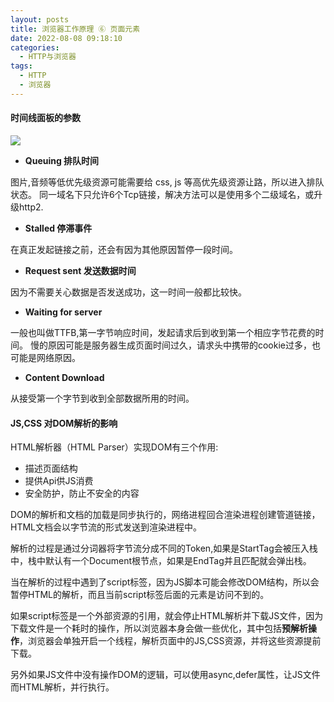 ```yaml
---
layout: posts
title: 浏览器工作原理 ⑥ 页面元素
date: 2022-08-08 09:18:10
categories:
  - HTTP与浏览器
tags:
  - HTTP
  - 浏览器
---
```


#### 时间线面板的参数

![](0001.png)

+ **Queuing 排队时间** 

图片,音频等低优先级资源可能需要给 css, js 等高优先级资源让路，所以进入排队状态。
同一域名下只允许6个Tcp链接，解决方法可以是使用多个二级域名，或升级http2.

+ **Stalled 停滞事件**

在真正发起链接之前，还会有因为其他原因暂停一段时间。

+ **Request sent 发送数据时间**

因为不需要关心数据是否发送成功，这一时间一般都比较快。

+ **Waiting for server**

一般也叫做TTFB,第一字节响应时间，发起请求后到收到第一个相应字节花费的时间。
慢的原因可能是服务器生成页面时间过久，请求头中携带的cookie过多，也可能是网络原因。


+ **Content Download**

从接受第一个字节到收到全部数据所用的时间。

#### JS,CSS 对DOM解析的影响

HTML解析器（HTML Parser）实现DOM有三个作用:
+ 描述页面结构
+ 提供Api供JS消费
+ 安全防护，防止不安全的内容

DOM的解析和文档的加载是同步执行的，网络进程回合渲染进程创建管道链接，HTML文档会以字节流的形式发送到渲染进程中。

解析的过程是通过分词器将字节流分成不同的Token,如果是StartTag会被压入栈中，栈中默认有一个Document根节点，如果是EndTag并且匹配就会弹出栈。

当在解析的过程中遇到了script标签，因为JS脚本可能会修改DOM结构，所以会暂停HTML的解析，而且当前script标签后面的元素是访问不到的。

如果script标签是一个外部资源的引用，就会停止HTML解析并下载JS文件，因为下载文件是一个耗时的操作，所以浏览器本身会做一些优化，其中包括**预解析操作**，浏览器会单独开启一个线程，解析页面中的JS,CSS资源，并将这些资源提前下载。

另外如果JS文件中没有操作DOM的逻辑，可以使用async,defer属性，让JS文件而HTML解析，并行执行。